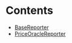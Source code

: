 

# Contents
- [BaseReporter](BaseReporter.sol/abstract.BaseReporter.md)
- [PriceOracleReporter](PriceOracleReporter.sol/contract.PriceOracleReporter.md)
